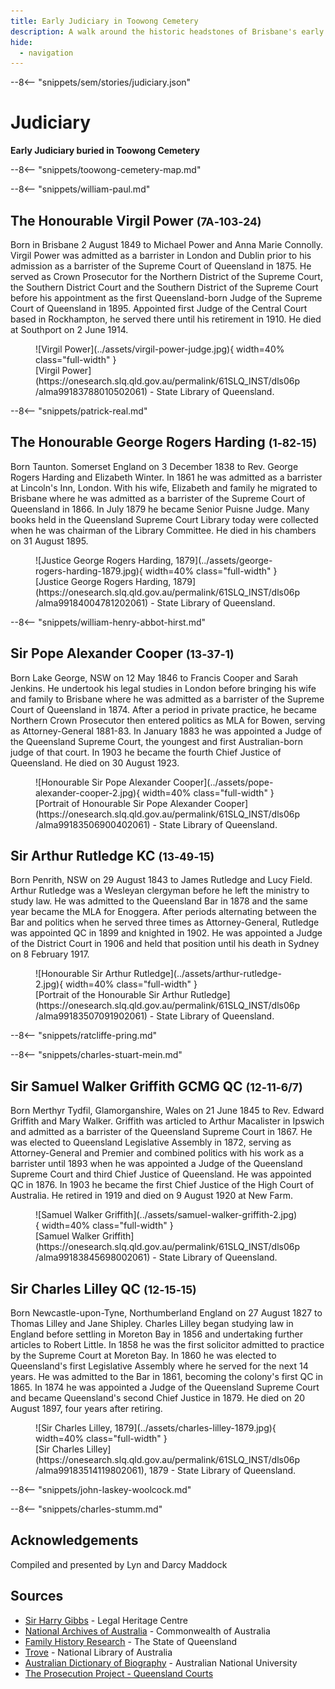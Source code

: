 ```yaml
---
title: Early Judiciary in Toowong Cemetery
description: A walk around the historic headstones of Brisbane's early Judges
hide:
  - navigation
---
```


--8<-- "snippets/sem/stories/judiciary.json"

# Judiciary  

**Early Judiciary buried in Toowong Cemetery**

--8<-- "snippets/toowong-cemetery-map.md"

<!-- 
???+ directions "Directions" 

    Starting point
    Walking directions to first headstone... is the grave of...
    
    ![](../assets/404.png){ width="15%" }
-->

--8<-- "snippets/william-paul.md"


<!--
??? directions "Directions" 

    Walking directions to next headstone... is the grave of...
    
    ![](../assets/404.png){ width="15%" }
-->

## The Honourable Virgil Power <small>(7A‑103‑24)</small>

Born in Brisbane 2 August 1849 to Michael Power and Anna Marie Connolly. Virgil Power was admitted as a barrister in London and Dublin prior to his admission as a barrister of the Supreme Court of Queensland in 1875. He served as Crown Prosecutor for the Northern District of the Supreme Court, the Southern District Court and the Southern District of the Supreme Court before his appointment as the first Queensland-born Judge of the Supreme Court of Queensland in 1895. Appointed first Judge of the Central Court based in Rockhampton, he served there until his retirement in 1910. He died at Southport on 2 June 1914.

<figure markdown>
  ![Virgil Power](../assets/virgil-power-judge.jpg){ width=40% class="full-width" }
  <figcaption markdown>[Virgil Power](https://onesearch.slq.qld.gov.au/permalink/61SLQ_INST/dls06p/alma99183788010502061) - State Library of Queensland.</figcaption>
</figure>

--8<-- "snippets/patrick-real.md"

## The Honourable George Rogers Harding <small>(1‑82‑15)</small>

Born Taunton. Somerset England on 3 December 1838 to Rev. George Rogers Harding and Elizabeth Winter. In 1861 he was admitted as a barrister at Lincoln's Inn, London. With his wife, Elizabeth and family he migrated to Brisbane where he was admitted as a barrister of the Supreme Court of Queensland in 1866. In July 1879 he became Senior Puisne Judge. Many books held in the Queensland Supreme Court Library today were collected when he was chairman of the Library Committee. He died in his chambers on 31 August 1895.

<figure markdown>
  ![Justice George Rogers Harding, 1879](../assets/george-rogers-harding-1879.jpg){ width=40% class="full-width" }
  <figcaption markdown>[Justice George Rogers Harding, 1879](https://onesearch.slq.qld.gov.au/permalink/61SLQ_INST/dls06p/alma99184004781202061) - State Library of Queensland.</figcaption>
</figure>

--8<-- "snippets/william-henry-abbot-hirst.md"

## Sir Pope Alexander Cooper <small>(13‑37‑1)</small>

Born Lake George, NSW on 12 May 1846 to Francis Cooper and Sarah Jenkins. He undertook his legal studies in London before bringing his wife and family to Brisbane where he was admitted as a barrister of the Supreme Court of Queensland in 1874. After a period in private practice, he became Northern Crown Prosecutor then entered politics as MLA for Bowen, serving as Attorney-General 1881-83. In January 1883 he was appointed a Judge of the Queensland Supreme Court, the youngest and first Australian-born judge of that court. In 1903 he became the fourth Chief Justice of Queensland. He died on 30 August 1923.

<figure markdown>
  ![Honourable Sir Pope Alexander Cooper](../assets/pope-alexander-cooper-2.jpg){ width=40% class="full-width" }
  <figcaption markdown>[Portrait of Honourable Sir Pope Alexander Cooper](https://onesearch.slq.qld.gov.au/permalink/61SLQ_INST/dls06p/alma99183506900402061) - State Library of Queensland.</figcaption>
</figure>

## Sir Arthur Rutledge KC <small>(13‑49‑15)</small>

Born Penrith, NSW on 29 August 1843 to James Rutledge and Lucy Field. Arthur Rutledge was a Wesleyan clergyman before he left the ministry to study law. He was admitted to the Queensland Bar in 1878 and the same year became the MLA for Enoggera. After periods alternating between the Bar and politics when he served three times as Attorney-General, Rutledge was appointed QC in 1899 and knighted in 1902. He was appointed a Judge of the District Court in 1906 and held that position until his death in Sydney on 8 February 1917.

<figure markdown>
  ![Honourable Sir Arthur Rutledge](../assets/arthur-rutledge-2.jpg){ width=40% class="full-width" }
  <figcaption markdown>[Portrait of the Honourable Sir Arthur Rutledge](https://onesearch.slq.qld.gov.au/permalink/61SLQ_INST/dls06p/alma99183507091902061) - State Library of Queensland.</figcaption>
</figure>

--8<-- "snippets/ratcliffe-pring.md"

--8<-- "snippets/charles-stuart-mein.md"

## Sir Samuel Walker Griffith GCMG QC <small>(12‑11‑6/7)</small>

Born Merthyr Tydfil, Glamorganshire, Wales on 21 June 1845 to Rev. Edward Griffith and Mary Walker. Griffith was articled to Arthur Macalister in Ipswich and admitted as a barrister of the Queensland Supreme Court in 1867. He was elected to Queensland Legislative Assembly in 1872, serving as Attorney-General and Premier and combined politics with his work as a barrister until 1893 when he was appointed a Judge of the Queensland Supreme Court and third Chief Justice of Queensland. He was appointed QC in 1876. In 1903 he became the first Chief Justice of the High Court of Australia. He retired in 1919 and died on 9 August 1920 at New Farm.

<figure markdown>
  ![Samuel Walker Griffith](../assets/samuel-walker-griffith-2.jpg){ width=40% class="full-width" }
  <figcaption markdown>[Samuel Walker Griffith](https://onesearch.slq.qld.gov.au/permalink/61SLQ_INST/dls06p/alma99183845698002061) - State Library of Queensland.</figcaption>
</figure>

## Sir Charles Lilley QC <small>(12‑15‑15)</small>

Born Newcastle-upon-Tyne, Northumberland England on 27 August 1827 to Thomas Lilley and Jane Shipley. Charles Lilley began studying law in England before settling in Moreton Bay in 1856 and undertaking further articles to Robert Little. In 1858 he was the first solicitor admitted to practice by the Supreme Court at Moreton Bay. In 1860 he was elected to Queensland's first Legislative Assembly where he served for the next 14 years. He was admitted to the Bar in 1861, becoming the colony's first QC in 1865. In 1874 he was appointed a Judge of the Queensland Supreme Court and became Queensland's second Chief Justice in 1879. He died on 20 August 1897, four years after retiring.

<figure markdown>
  ![Sir Charles Lilley, 1879](../assets/charles-lilley-1879.jpg){ width=40% class="full-width" }
  <figcaption markdown>[Sir Charles Lilley](https://onesearch.slq.qld.gov.au/permalink/61SLQ_INST/dls06p/alma99183514119802061), 1879 - State Library of Queensland.</figcaption>
</figure>

--8<-- "snippets/john-laskey-woolcock.md"

--8<-- "snippets/charles-stumm.md"

## Acknowledgements

Compiled and presented by Lyn and Darcy Maddock

## Sources

- [Sir Harry Gibbs](https://legalheritage.sclqld.org.au) - Legal Heritage Centre
- [National Archives of Australia](https://www.naa.gov.au) - Commonwealth of Australia
- [Family History Research](https://www.familyhistory.bdm.qld.gov.au) - The State of Queensland
- [Trove](https://trove.nla.gov.au) - National Library of Australia
- [Australian Dictionary of Biography](https://adb.anu.edu.au) - Australian National University
- [The Prosecution Project - Queensland Courts](https://prosecutionproject.griffith.edu.au/other-resources/queensland-courts/)

<!--
<div class="noprint" markdown="1">

## Brochure

**[Download this walk](../assets/guides/judiciary.pdf)** - designed to be printed and folded in half to make an A5 brochure.

</div>
-->
